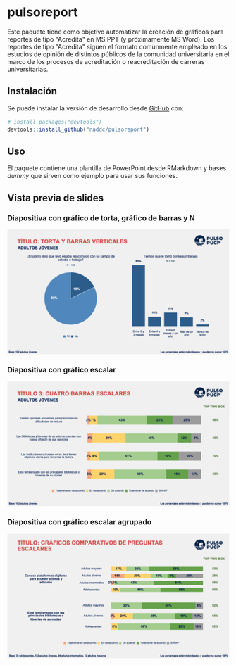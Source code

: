
# pulsoreport

<!-- badges: start -->
<!-- badges: end -->

Este paquete tiene como objetivo automatizar la creación de gráficos para reportes de tipo "Acredita" en MS PPT (y próximamente MS Word). Los reportes de tipo "Acredita" siguen el formato comúnmente empleado en los estudios de opinión de distintos públicos de la comunidad universitaria en el marco de los procesos de acreditación o reacreditación de carreras universitarias.

## Instalación

Se puede instalar la versión de desarrollo desde [GitHub](https://github.com/) con:

``` r
# install.packages("devtools")
devtools::install_github("naddc/pulsoreport")
```

## Uso

El paquete contiene una plantilla de PowerPoint desde RMarkdown y bases *dummy* que sirven como ejemplo para usar sus funciones.

## Vista previa de slides

### Diapositiva con gráfico de torta, gráfico de barras y N
![](man/figures/TortaBarras.png)


### Diapositiva con gráfico escalar
![](man/figures/CuatroEscalares.png)

### Diapositiva con gráfico escalar agrupado
![](man/figures/EscalarGruppa.png)
